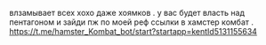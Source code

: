 влзамывает всех хохо даже хоямков . у вас будет власть над пентагоном и зайди пж по моей реф ссылки в хамстер комбат . https://t.me/hamster_Kombat_bot/start?startapp=kentId5131155634
